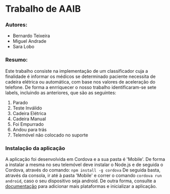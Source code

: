 # Trabalho de AAIB
### Autores:
+ Bernardo Teixeira
+ Miguel Andrade
+ Sara Lobo

### Resumo:
Este trabalho consiste na implementação de um classificador cuja a finalidade é informar os médicos se determinado paciente necessita de cadeira elétrica ou automática, com base nos valores de aceleração do telefone. De forma a enrriquecer o nosso trabalho identificaram-se sete labels, incluindo as anteriores, que são as seguintes:
1. Parado
2. Teste Inválido
3. Cadeira Elétrica
4. Cadeira Manual
5. Foi Empurrado
6. Andou para trás
7. Telemóvel não colocado no suporte

### Instalação da aplicação
A aplicação foi desenvolvida em Cordova e a sua pasta é 'Mobile'. De forma a instalar a mesma no seu telemóvel deve instalar o Node.js e de seguida o Cordova, através do comando:
`npm install -g cordova` De seguida basta, através da consola, ir até à pasta 'Mobile' e correr o comando `cordova run android`, caso o seu dispositivo seja android. De outra forma, consulte a [documentação](https://cordova.apache.org/docs/en/latest/guide/cli/index.html#add-platforms) para adicionar mais plataformas e inicializar a aplicação.
